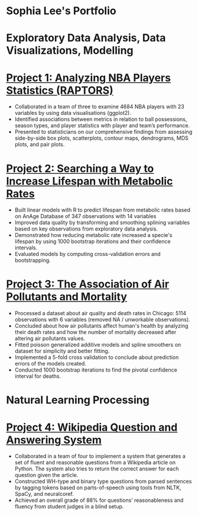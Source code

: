 # Sophia Lee's Portfolio 

# Exploratory Data Analysis, Data Visualizations, Modelling 

# [Project 1: Analyzing NBA Players Statistics (RAPTORS)](https://sophjoo.github.io/NBA_RAPTOR_Report/NBA_RAPTOR_Report.html)
* Collaborated in a team of three to examine 4684 NBA players with 23 variables by using data visualisations (ggplot2).
* Identified associations between metrics in relation to ball possessions, season types, and player statistics with player and team’s performance.
* Presented to statisticians on our comprehensive findings from assessing side-by-side box plots, scatterplots, contour maps, dendrograms, MDS plots, and pair plots.    

# [Project 2: Searching a Way to Increase Lifespan with Metabolic Rates](https://sophjoo.github.io/MetabolicRates/Report.html)
* Built linear models with R to predict lifespan from metabolic rates based on AnAge Database of 347 observations with 14 variables
* Improved data quality by transforming and smoothing splining variables based on key observations from exploratory data analysis.
* Demonstrated how reducing metabolic rate increased a specie's lifespan by using 1000 bootstrap iterations and their confidence intervals. 
* Evaluated models by computing cross-validation errors and bootstrapping. 

# [Project 3: The Association of Air Pollutants and Mortality](https://sophjoo.github.io/Air_Pollutants/report.html)
* Processed a dataset about air quality and death rates in Chicago: 5114 observations with 6 variables (removed NA / unworkable observations). 
* Concluded about how air pollutants affect human's health by analyzing their death rates and how the number of mortality decreased after altering air pollutants values.
* Fitted poisson generalized additive models and spline smoothers on dataset for simplicity and better fitting. 
* Implemented a 5-fold cross validation to conclude about prediction errors of the models created.
* Conducted 1000 bootstrap iterations to find the pivotal confidence interval for deaths.  

# Natural Learning Processing

# [Project 4: Wikipedia Question and Answering System](https://github.com/sophjoo/NLP)
* Collaborated in a team of four to implement a system that generates a set of fluent and reasonable questions from a Wikipedia article on Python. The system also tries to return the correct answer for each question given the article. 
* Constructed WH-type and binary type questions from parsed sentences by tagging tokens based on parts-of-speech using tools from NLTK, SpaCy, and neuralcoref. 
* Achieved an overall grade of 88% for questions’ reasonableness and fluency from student judges in a blind setup.  

